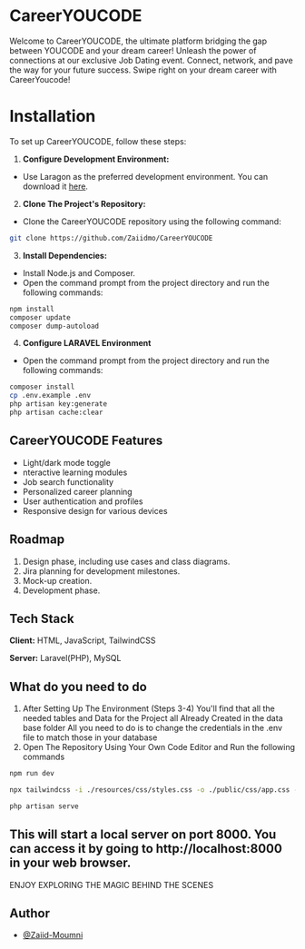 # CareerYOUCODE
Welcome to CareerYOUCODE, the ultimate platform bridging the gap between YOUCODE and your dream career! Unleash the
power of connections at our exclusive Job Dating event. Connect, network, and pave the way for your future success.
Swipe right on your dream career with CareerYoucode!

# Installation

To set up CareerYOUCODE, follow these steps:

1. **Configure Development Environment:**
- Use Laragon as the preferred development environment. You can download it [here](https://laragon.org/index.html).

2. **Clone The Project's Repository:**
- Clone the CareerYOUCODE repository using the following command:
```bash
git clone https://github.com/Zaiidmo/CareerYOUCODE
```

3. **Install Dependencies:**
- Install Node.js and Composer.
- Open the command prompt from the project directory and run the following commands:
```bash
npm install
composer update
composer dump-autoload
```
4. **Configure LARAVEL Environment**
- Open the command prompt from the project directory and run the following commands:
```bash
composer install
cp .env.example .env
php artisan key:generate
php artisan cache:clear
```
## CareerYOUCODE Features

- Light/dark mode toggle
- nteractive learning modules
- Job search functionality
- Personalized career planning
- User authentication and profiles
- Responsive design for various devices

## Roadmap

1. Design phase, including use cases and class diagrams.
2. Jira planning for development milestones.
3. Mock-up creation.
4. Development phase.

## Tech Stack

**Client:** HTML, JavaScript, TailwindCSS

**Server:** Laravel(PHP), MySQL

## What do you need to do

1. After Setting Up The Environment (Steps 3-4)
You'll find that all the needed tables and Data for the Project all Already Created in the data base folder All you
need to do is to change the credentials in the .env file to match those in your database
2. Open The Repository Using Your Own Code Editor and Run the following commands
```bash
npm run dev
```
```bash
npx tailwindcss -i ./resources/css/styles.css -o ./public/css/app.css --watch --minify
```
```bash
php artisan serve
```
This will start a local server on port 8000. You can access it by
going to http://localhost:8000 in your web browser.
---
ENJOY EXPLORING THE MAGIC BEHIND THE SCENES 

## Author

- [@Zaiid-Moumni](https://github.com/Zaiidmo/)
